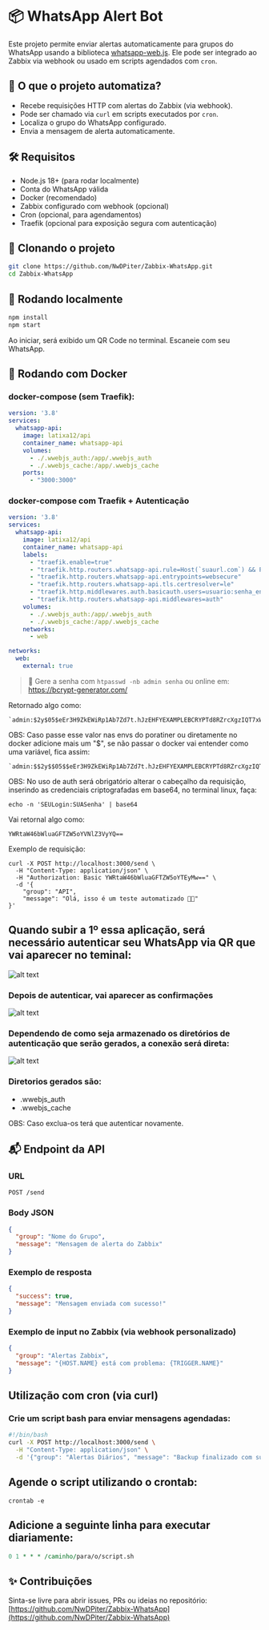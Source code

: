 # 📦 WhatsApp Alert Bot

Este projeto permite enviar alertas automaticamente para grupos do WhatsApp usando a biblioteca [whatsapp-web.js](https://github.com/pedroslopez/whatsapp-web.js). Ele pode ser integrado ao Zabbix via webhook ou usado em scripts agendados com `cron`.

## 🚀 O que o projeto automatiza?
- Recebe requisições HTTP com alertas do Zabbix (via webhook).
- Pode ser chamado via `curl` em scripts executados por `cron`.
- Localiza o grupo do WhatsApp configurado.
- Envia a mensagem de alerta automaticamente.

## 🛠 Requisitos
- Node.js 18+ (para rodar localmente)
- Conta do WhatsApp válida
- Docker (recomendado)
- Zabbix configurado com webhook (opcional)
- Cron (opcional, para agendamentos)
- Traefik (opcional para exposição segura com autenticação)

## 📁 Clonando o projeto
```bash
git clone https://github.com/NwDPiter/Zabbix-WhatsApp.git
cd Zabbix-WhatsApp
```

## 🧪 Rodando localmente
```bash
npm install
npm start
```
Ao iniciar, será exibido um QR Code no terminal. Escaneie com seu WhatsApp.

## 🐳 Rodando com Docker

### docker-compose (sem Traefik):
```yaml
version: '3.8'
services:
  whatsapp-api:
    image: latixa12/api
    container_name: whatsapp-api
    volumes:
      - ./.wwebjs_auth:/app/.wwebjs_auth
      - ./.wwebjs_cache:/app/.wwebjs_cache
    ports:
      - "3000:3000"
```

### docker-compose com Traefik + Autenticação
```yaml
version: '3.8'
services:
  whatsapp-api:
    image: latixa12/api
    container_name: whatsapp-api
    labels:
      - "traefik.enable=true"
      - "traefik.http.routers.whatsapp-api.rule=Host(`suaurl.com`) && PathPrefix(`/send`)"
      - "traefik.http.routers.whatsapp-api.entrypoints=websecure"
      - "traefik.http.routers.whatsapp-api.tls.certresolver=le"
      - "traefik.http.middlewares.auth.basicauth.users=usuario:senha_encriptada"
      - "traefik.http.routers.whatsapp-api.middlewares=auth"
    volumes:
      - ./.wwebjs_auth:/app/.wwebjs_auth
      - ./.wwebjs_cache:/app/.wwebjs_cache
    networks:
      - web

networks:
  web:
    external: true
```
> 🔐 Gere a senha com `htpasswd -nb admin senha` ou online em: https://bcrypt-generator.com/

Retornado algo como:

    `admin:$2y$05$eEr3H9ZkEWiRp1Ab7Zd7t.hJzEHFYEXAMPLEBCRYPTd8RZrcXgzIQT7xW`

OBS: Caso passe esse valor nas envs do poratiner ou diretamente no docker adicione mais um "$", se não passar o docker vai entender como uma variável, fica assim:

    `admin:$$2y$$05$$eEr3H9ZkEWiRp1Ab7Zd7t.hJzEHFYEXAMPLEBCRYPTd8RZrcXgzIQT7xW`
  
OBS: No uso de auth será obrigatório alterar o cabeçalho da requisição, inserindo as credenciais criptografadas em base64, no terminal linux, faça:

```
echo -n 'SEULogin:SUASenha' | base64
```

Vai retornal algo como:
```
YWRtaW46bWluaGFTZW5oYVNlZ3VyYQ==
```

Exemplo de requisição:
```
curl -X POST http://localhost:3000/send \
  -H "Content-Type: application/json" \
  -H "Authorization: Basic YWRtaW46bWluaGFTZW5oYTEyMw==" \
  -d '{
    "group": "API",
    "message": "Olá, isso é um teste automatizado 🚀😊"
}'
```

## Quando subir a 1º essa aplicação, será necessário autenticar seu WhatsApp via QR que vai aparecer no teminal:

![alt text](/doc/QR.png)

### Depois de autenticar, vai aparecer as confirmações

![alt text](/doc/Posauth.png)

### Dependendo de como seja armazenado os diretórios de autenticação que serão gerados, a conexão será direta:

![alt text](/doc/ConexaoDireta.png)

### Diretorios gerados são:
 - .wwebjs_auth
 - .wwebjs_cache
   
OBS: Caso exclua-os terá que autenticar novamente.

## 📬 Endpoint da API
### URL
`POST /send`

### Body JSON
```json
{
  "group": "Nome do Grupo",
  "message": "Mensagem de alerta do Zabbix"
}
```

### Exemplo de resposta
```json
{
  "success": true,
  "message": "Mensagem enviada com sucesso!"
}
```

### Exemplo de input no Zabbix (via webhook personalizado)
```json
{
  "group": "Alertas Zabbix",
  "message": "{HOST.NAME} está com problema: {TRIGGER.NAME}"
}
```

## Utilização com cron (via curl)
### Crie um script bash para enviar mensagens agendadas:

```bash
#!/bin/bash
curl -X POST http://localhost:3000/send \
  -H "Content-Type: application/json" \
  -d '{"group": "Alertas Diários", "message": "Backup finalizado com sucesso."}'
```
## Agende o script utilizando o crontab:

    crontab -e

## Adicione a seguinte linha para executar diariamente:
```perl
0 1 * * * /caminho/para/o/script.sh
```

## ✨ Contribuições
Sinta-se livre para abrir issues, PRs ou ideias no repositório: [https://github.com/NwDPiter/Zabbix-WhatsApp](https://github.com/NwDPiter/Zabbix-WhatsApp)

